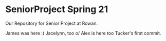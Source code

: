 # SeniorProject Spring 21
Our Repository for Senior Project at Rowan.


James was here :)
Jacelynn, too o/
Alex is here too
Tucker's first commit.
